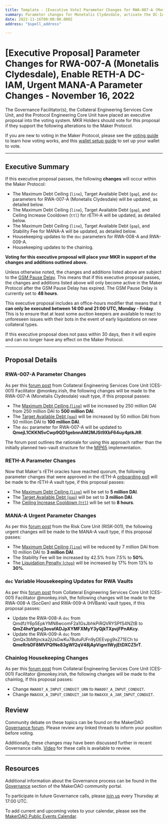 ```yaml
---
title: Template - [Executive Vote] Parameter Changes for RWA-007-A (Monetalis Clydesdale), Enable RETH-A DC-IAM, Urgent MANA-A Parameter Changes - November 16, 2022
summary: Parameter changes for Monetalis Clydesdale, activate the DC-IAM on rETH-A allowing DAI generation, urgent MANA-A parameter changes, housekeeping changes for RWA vaults and the chainlog.
date: 2022-11-16T00:00:00.000Z
address: "$spell_address"

---
```

# [Executive Proposal] Parameter Changes for RWA-007-A (Monetalis Clydesdale), Enable RETH-A DC-IAM, Urgent MANA-A Parameter Changes - November 16, 2022

The Governance Facilitator(s), the Collateral Engineering Services Core Unit, and the Protocol Engineering Core Unit have placed an executive proposal into the voting system. MKR Holders should vote for this proposal if they support the following alterations to the Maker Protocol.

If you are new to voting in the Maker Protocol, please see the [voting guide](https://community-development.makerdao.com/en/learn/governance/how-voting-works/) to learn how voting works, and this [wallet setup guide](https://community-development.makerdao.com/en/learn/governance/voting-setup/) to set up your wallet to vote.

---

## Executive Summary

If this executive proposal passes, the following **changes** will occur within the Maker Protocol:
- The Maximum Debt Ceiling (`line`), Target Available Debt (`gap`), and `doc` parameters for RWA-007-A (Monetalis Clydesdale) will be updated, as detailed below.
- The Maximum Debt Ceiling (`line`), Target Available Debt (`gap`), and Ceiling Increase Cooldown (`ttl`) for rETH-A will be updated, as detailed below.
- The Maximum Debt Ceiling (`line`), Target Available Debt (`gap`), and Stability Fee for MANA-A will be updated, as detailed below.
- Housekeeping updates to the `doc` parameters for RWA-008-A and RWA-009-A.
- Housekeeping updates to the chainlog.

**Voting for this executive proposal will place your MKR in support of the changes and additions outlined above.**

Unless otherwise noted, the changes and additions listed above are subject to the [GSM Pause Delay](https://manual.makerdao.com/parameter-index/core/param-gsm-pause-delay). This means that if this executive proposal passes, the changes and additions listed above will only become active in the Maker Protocol after the GSM Pause Delay has expired. The GSM Pause Delay is currently set to **48 hours**.

This executive proposal includes an office-hours modifier that means that it **can only be executed between 14:00 and 21:00 UTC, Monday - Friday**. This is to ensure that at least some auction keepers are available to react to unforeseen issues with their bots in the event of early liquidations on new collateral types.

If this executive proposal does not pass within 30 days, then it will expire and can no longer have any effect on the Maker Protocol.

---

## Proposal Details

### RWA-007-A Parameter Changes

As per this [forum post](https://forum.makerdao.com/t/nov-16-2020-executive-contents/18747) from Collateral Engineering Services Core Unit (CES-001) Facilitator @monkey.irish, the following changes will be made to the RWA-007-A (Monetalis Clydesdale) vault type, if this proposal passes:

* The [Maximum Debt Ceiling (`line`)](https://manual.makerdao.com/module-index/module-dciam#maximum-debt-ceiling-line) will be increased by 250 million DAI from 250 million DAI to **500 million DAI**.
* The [Target Available Debt (`gap`)](https://manual.makerdao.com/module-index/module-dciam#target-available-debt-gap) will be increased by 50 million DAI from 50 million DAI to **100 million DAI**.
* The `doc` parameter for RWA-007-A will be updated to **QmejL1CKKN5vCwp9QD1gebnnAM2MJSt9XbF64uy4ptkJtR**.

The forum post outlines the rationale for using this approach rather than the initially planned two-vault structure for the [MIP65](https://mips.makerdao.com/mips/details/MIP65) implementation.

### RETH-A Parameter Changes

Now that Maker's rETH oracles have reached quorum, the following parameter changes that were approved in the rETH-A [onboarding poll](https://vote.makerdao.com/polling/QmfMswF2#poll-detail) will be made to the rETH-A vault type, if this proposal passes:

* The [Maximum Debt Ceiling (`line`)](https://manual.makerdao.com/module-index/module-dciam#maximum-debt-ceiling-line) will be set to **5 million DAI**.
* The [Target Available Debt (`gap`)](https://manual.makerdao.com/module-index/module-dciam#target-available-debt-gap) will be set to **3 million DAI**.
* The [Ceiling Increase Cooldown (`ttl`)](https://manual.makerdao.com/module-index/module-dciam#ceiling-increase-cooldown-ttl) will be set to **8 hours**.

### MANA-A Urgent Parameter Changes

As per this [forum post](https://forum.makerdao.com/t/mana-a-intermediate-parameter-change-proposal/18727) from the Risk Core Unit (RISK-001), the following urgent changes will be made to the MANA-A vault type, if this proposal passes:

* The [Maximum Debt Ceiling (`line`)](https://manual.makerdao.com/module-index/module-dciam#maximum-debt-ceiling-line) will be reduced by 7 million DAI from 10 million DAI to **3 million DAI**.
* The Stability Fee will be increased by 42.5% from 7.5% to **50%**.
* The [Liquidation Penalty (`chop`)](https://manual.makerdao.com/parameter-index/vault-risk/param-liquidation-penalty) will be increased by 17% from 13% to **30%**.

### `doc` Variable Housekeeping Updates for RWA Vaults

As per this [forum post](https://forum.makerdao.com/t/nov-16-2020-executive-contents/18747) from Collateral Engineering Services Core Unit (CES-001) Facilitator @monkey.irish, the following changes will be made to the RWA-008-A (SocGen) and RWA-009-A (HVBank) vault types, if this proposal passes:

* Update the RWA-008-A `doc` from QmdfzY6p5EpkYMN8wcomF2a1GsJbhkPiRQVRYSPfS4NZtB to **QmZ4heYjptvj3ovafADJpXYMFXMyY3yQjkTXpvjFPnAKcy**.
* Update the RWA-009-A `doc` from QmQx3bMtjncka2jUsGwKu7ButuPJFn9yDEEvpg9xZ71ECh to **QmeRrbDF8MVPQfNe83gWf2qV48jApVigm1WyjEtDXCZ5rT**.

### Chainlog Housekeeping Changes

As per this [forum post](https://forum.makerdao.com/t/nov-16-2020-executive-contents/18747) from Collateral Engineering Services Core Unit (CES-001) Facilitator @monkey.irish, the following changes will be made to the chainlog, if this proposal passes:

* Change `RWA007_A_INPUT_CONDUIT_URN` to `RWA007_A_INPUT_CONDUIT`.
* Change `RWAXXX_A_INPUT_CONDUIT_JAR` to `RWAXXX_A_JAR_INPUT_CONDUIT`.

## Review

Community debate on these topics can be found on the MakerDAO [Governance forum](https://forum.makerdao.com/). Please review any linked threads to inform your position before voting.

Additionally, these changes may have been discussed further in recent Governance calls. [Video](https://www.youtube.com/playlist?list=PLLzkWCj8ywWNq5-90-Id6VPSsrk4OWVan) for these calls is available to review.

---

## Resources

Additional information about the Governance process can be found in the [Governance](https://community-development.makerdao.com/en/learn/governance) section of the MakerDAO community portal.

To participate in future Governance calls, please [join us](https://github.com/makerdao/community/tree/master/governance/governance-and-risk-meetings) every Thursday at 17:00 UTC.

To add current and upcoming votes to your calendar, please see the [MakerDAO Public Events Calendar](https://calendar.google.com/calendar/embed?src=makerdao.com_3efhm2ghipksegl009ktniomdk%40group.calendar.google.com&ctz=UTC&mode=week&showCalendars=0&showPrint=0).